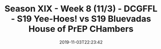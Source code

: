 ---
title: Season XIX - Week 8 (11/3) - DCGFFL - S19 Yee-Hoes! vs S19 Bluevadas House
  of PrEP CHambers
teams-score:
- team: _teams/texas-orange.md
  score: 14
- team: _teams/royal.md
  score: 41
mvp: 'Sam, Earl '
game-ball: Kori, Brandon
sportsperson: Jake, Pete
season: 19
week: 8
date: '2019-11-03T22:23:42'
pageid: season-xix-week-8-11-3-7025-vs-7023
---